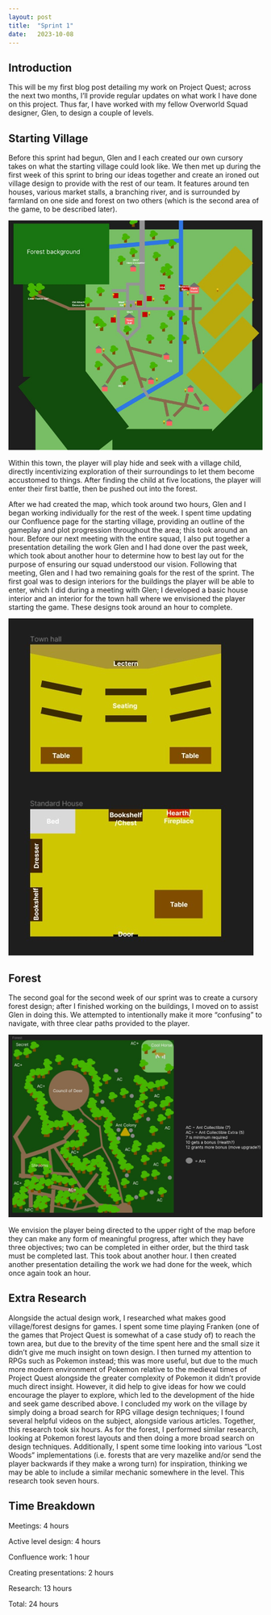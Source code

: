 ```yaml
---
layout: post
title:  "Sprint 1"
date:   2023-10-08 
---
```

## Introduction

This will be my first blog post detailing my work on Project Quest; across the next two months, I’ll provide regular updates on what work I have done on this project. Thus far, I have worked with my fellow Overworld Squad designer, Glen, to design a couple of levels.

## Starting Village
Before this sprint had begun, Glen and I each created our own cursory takes on what the starting village could look like. We then met up during the first week of this sprint to bring our ideas together and create an ironed out village design to provide with the rest of our team. It features around ten houses, various market stalls, a branching river, and is surrounded by farmland on one side and forest on two others (which is the second area of the game, to be described later).

![Town](/questblog/images/Town.jpg)

Within this town, the player will play hide and seek with a village child, directly incentivizing exploration of their surroundings to let them become accustomed to things. After finding the child at five locations, the player will enter their first battle, then be pushed out into the forest. 

After we had created the map, which took around two hours, Glen and I began working individually for the rest of the week. I spent time updating our Confluence page for the starting village, providing an outline of the gameplay and plot progression throughout the area; this took around an hour. Before our next meeting with the entire squad, I also put together a presentation detailing the work Glen and I had done over the past week, which took about another hour to determine how to best lay out for the purpose of ensuring our squad understood our vision. 
Following that meeting, Glen and I had two remaining goals for the rest of the sprint. The first goal was to design interiors for the buildings the player will be able to enter, which I did during a meeting with Glen; I developed a basic house interior and an interior for the town hall where we envisioned the player starting the game. These designs took around an hour to complete.

![Buildings](/questblog/images/Buildings.jpg)

## Forest
The second goal for the second week of our sprint was to create a cursory forest design; after I finished working on the buildings, I moved on to assist Glen in doing this. We attempted to intentionally make it more “confusing” to navigate, with three clear paths provided to the player. 

![Forest](/questblog/images/Forest.jpg)

We envision the player being directed to the upper right of the map before they can make any form of meaningful progress, after which they have three objectives; two can be completed in either order, but the third task must be completed last. This took about another hour. I then created another presentation detailing the work we had done for the week, which once again took an hour.

## Extra Research
Alongside the actual design work, I researched what makes good village/forest designs for games. I spent some time playing Franken (one of the games that Project Quest is somewhat of a case study of) to reach the town area, but due to the brevity of the time spent here and the small size it didn’t give me much insight on town design. I then turned my attention to RPGs such as Pokemon instead; this was more useful, but due to the much more modern environment of Pokemon relative to the medieval times of Project Quest alongside the greater complexity of Pokemon it didn’t provide much direct insight. However, it did help to give ideas for how we could encourage the player to explore, which led to the development of the hide and seek game described above. I concluded my work on the village by simply doing a broad search for RPG village design techniques; I found several helpful videos on the subject, alongside various articles. Together, this research took six hours. As for the forest, I performed similar research, looking at Pokemon forest layouts and then doing a more broad search on design techniques. Additionally, I spent some time looking into various “Lost Woods” implementations (i.e. forests that are very mazelike and/or send the player backwards if they make a wrong turn) for inspiration, thinking we may be able to include a similar mechanic somewhere in the level. This research took seven hours.

## Time Breakdown
Meetings: 4 hours

Active level design: 4 hours

Confluence work: 1 hour

Creating presentations: 2 hours

Research: 13 hours

Total: 24 hours